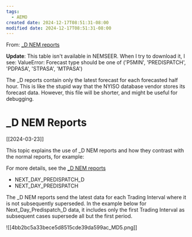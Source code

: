 ```yaml
---
tags:
  - AEMO
created date: 2024-12-17T08:51:31-08:00
modified date: 2024-12-17T08:51:31-08:00
---
```

From: [\_D NEM reports](https://visualisations.aemo.com.au/aemo/di-help/Content/Framework_and_Glossary/_DFiles.htm?TocPath=Framework%7C_____4)

**Update**: This table isn't available in NEMSEER.  When I try to download it, I see: ValueError: Forecast type should be one of ('P5MIN', 'PREDISPATCH', 'PDPASA', 'STPASA', 'MTPASA')

The \_D reports contain only the latest forecast for each forecasted half hour.  This is like the stupid way that the NYISO database vendor stores its forecast data.  However, this file will be shorter, and might be useful for debugging.
# \_D NEM Reports
[[2024-03-23]]

This topic explains the use of _D NEM reports and how they contrast with the normal reports, for example:

For more details, see the [\_D NEM reports](https://visualisations.aemo.com.au/aemo/di-help/Content/Framework_and_Glossary/_DFiles.htm?TocPath=Framework%7C_____4)

- NEXT_DAY_PREDISPATCH_D
- NEXT_DAY_PREDISPATCH

The _D NEM reports send the latest data for each Trading Interval where it is not subsequently superseded. In the example below for Next_Day_Predispatch_D data, it includes only the first Trading Interval as subsequent cases supersede all but the first period.

![[4bb2bc5a33bece5d8515cde39da599ac_MD5.png]]